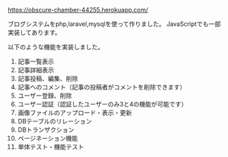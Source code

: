 https://obscure-chamber-44255.herokuapp.com/

ブログシステムをphp,laravel,mysqlを使って作りました。  JavaScriptでも一部実装してあります。

以下のような機能を実装しました。
1. 記事一覧表示
2. 記事詳細表示
3. 記事投稿、編集、削除 
4. 記事へのコメント（記事の投稿者がコメントを削除できます）
5. ユーザー登録、削除
6. ユーザー認証（認証したユーザーのみ3と4の機能が可能です）
7. 画像ファイルのアップロード・表示・更新
8. DBテーブルのリレーション
9. DBトランザクション
10. ページネーション機能
11. 単体テスト・機能テスト
